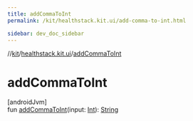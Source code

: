 ```yaml
---
title: addCommaToInt
permalink: /kit/healthstack.kit.ui/add-comma-to-int.html

sidebar: dev_doc_sidebar
---
```

//[kit](../../index.html)/[healthstack.kit.ui](index.html)/[addCommaToInt](add-comma-to-int.html)



# addCommaToInt



[androidJvm]\
fun [addCommaToInt](add-comma-to-int.html)(input: [Int](https://kotlinlang.org/api/latest/jvm/stdlib/kotlin/-int/index.html)): [String](https://kotlinlang.org/api/latest/jvm/stdlib/kotlin/-string/index.html)





